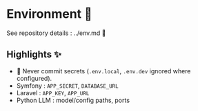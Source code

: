 # Environment 🌱

See repository details : ../env.md 🔗

## Highlights ✨
- 🚫 Never commit secrets (`.env.local`, `.env.dev` ignored where configured).
- Symfony : `APP_SECRET`, `DATABASE_URL`
- Laravel : `APP_KEY`, `APP_URL`
- Python LLM : model/config paths, ports

